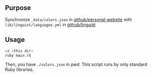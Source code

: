 ## Purpose
Synchronize `_data/colors.json` in [github/personal-website](https://github.com/github/personal-website) with `lib/linguist/languages.yml` in [github/linguist](https://github.com/github/linguist)

## Usage

```bash
cd <this dir>
ruby main.rb
```

Then, you have `./colors.json` in pwd. This script runs by only standard Ruby libraries.
